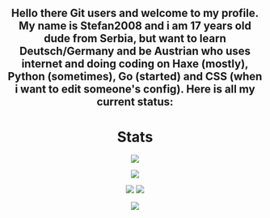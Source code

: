<div align="center" style="font-weight: bold">

## Hello there Git users and welcome to my profile. My name is Stefan2008 and i am 17 years old dude from Serbia, but want to learn Deutsch/Germany and be Austrian who uses internet and doing coding on Haxe (mostly), Python (sometimes), Go (started) and CSS (when i want to edit someone's config). Here is all my current status:

# Stats
![](https://github-readme-stats.vercel.app/api?username=Stefan2008Git&show_icons=true&theme=kacho_ga)

![](https://github-readme-streak-stats.herokuapp.com/?user=Stefan2008Git&theme=kacho_ga)

<img src="https://img.shields.io/badge/Solus-blue?style=for-the-badge&logo=solus&logoColor=white" /> 


<img src="https://img.shields.io/badge/lenovo%20ideapad 14igl05-CF2D2D?style=for-the-badge&logo=lenovo&logoColor=white" />

![](https://komarev.com/ghpvc/?username=Stefan2008Git&color=0c5c00)
  
<br/>
